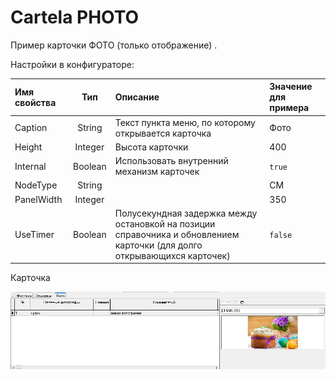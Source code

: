 # Cartela PHOTO

Пример карточки ФОТО \(только отображение\) .

Настройки в конфигураторе:

| **Имя свойства** | **Тип** | **Описание** | **Значение для примера** |
| :--- | :---: | :--- | :--- |
| Caption | String | Текст пункта меню, по которому открывается карточка | Фото |
| Height | Integer | Высота карточки | 400 |
| Internal | Boolean | Использовать внутренний механизм карточек | `true` |
| NodeType | String |  | CM |
| PanelWidth | Integer |  | 350 |
| UseTimer | Boolean | Полусекундная задержка между остановкой на позиции справочника и обновлением карточки \(для долго открывающихся карточек\) | `false` |

Карточка

![](../../../../.gitbook/assets/foto4.jpg)

